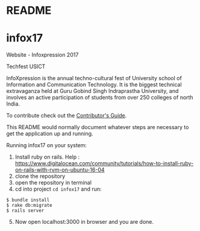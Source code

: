 # README

# infox17
Website - Infoxpression 2017

Techfest USICT

InfoXpression is the annual techno-cultural fest of University school of Information and Communication Technology. It is the biggest technical extravaganza held at Guru Gobind Singh Indraprastha University, and involves an active participation of students from over 250 colleges of north India.

To contribute check out the [Contributor's Guide][COGG]. 

[COGG]: /contribution-guide.md


This README would normally document whatever steps are necessary to get the
application up and running.

Running infox17 on your system:

1. Install ruby on rails. Help : https://www.digitalocean.com/community/tutorials/how-to-install-ruby-on-rails-with-rvm-on-ubuntu-16-04
1. clone the repository
2. open the repository in terminal
3. cd into project ```cd infox17``` and run:
``` 
$ bundle install
$ rake db:migrate
$ rails server
```

5. Now open localhost:3000 in browser and you are done.


